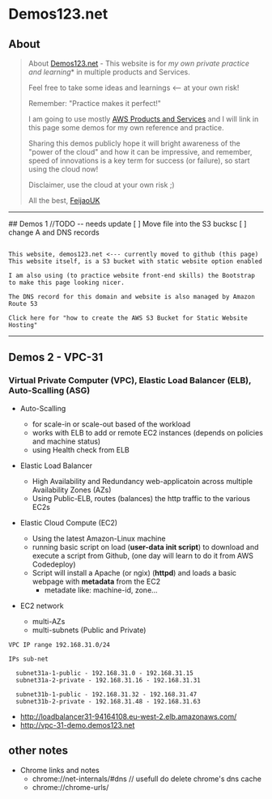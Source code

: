 # Demos123.net

## About
> About [Demos123.net](http://demos123.net) - This website is for *my own private practice and learning**
> in multiple products and Services.
>
> Feel free to take some ideas and learnings <-- at your own risk!
>
> Remember: "Practice makes it perfect!"
>
> I am going to use mostly [AWS Products and Services](https://aws.amazon.com) and I will link in this page some demos for my
> own reference and practice.
>
> Sharing this demos publicly hope it will bright awareness of the "power of the cloud" and how it can be impressive,
> and remember, speed of innovations is a key term for success (or failure),
> so start using the cloud now!
>
> Disclaimer, use the cloud at your own risk ;)
>
> All the best,
> [FeijaoUK](https://feijaouk.com)


---
## Demos 1
//TODO -- needs update
[ ] Move file into the S3 bucksc
[ ] change A and DNS records

```shell

This website, demos123.net <--- currently moved to github (this page)
This website itself, is a S3 bucket with static website option enabled

I am also using (to practice website front-end skills) the Bootstrap to make this page looking nicer.

The DNS record for this domain and website is also managed by Amazon Route 53

Click here for "how to create the AWS S3 Bucket for Static Website Hosting"
```


---
## Demos 2 - VPC-31
### Virtual Private Computer (VPC), Elastic Load Balancer (ELB), Auto-Scalling (ASG)

* Auto-Scalling
  - for scale-in or scale-out based of the workload
  - works with ELB to add or remote EC2 instances (depends on policies and machine status)
  - using Health check from ELB
  
 * Elastic Load Balancer
   - High Availability and Redundancy web-applicatoin across multiple Availability Zones (AZs)
   - Using Public-ELB, routes (balances) the http traffic to the various EC2s
  
* Elastic Cloud Compute (EC2)
  - Using the latest Amazon-Linux machine
  - running basic script on load (**user-data init script**) to download and execute a script from Github,
  (one day will learn to do it from AWS Codedeploy)
  - Script will install a Apache (or ngix) (**httpd**) and loads a basic webpage with **metadata** from the EC2
    + metadate like: machine-id, zone...
    
* EC2 network
  - multi-AZs 
  - multi-subnets (Public and Private)
  
```
VPC IP range 192.168.31.0/24 

IPs sub-net

  subnet31a-1-public - 192.168.31.0 - 192.168.31.15
  subnet31a-2-private - 192.168.31.16 - 192.168.31.31
  
  subnet31b-1-public - 192.168.31.32 - 192.168.31.47
  subnet31b-2-private - 192.168.31.48 - 192.168.31.63

```
* http://loadbalancer31-94164108.eu-west-2.elb.amazonaws.com/
* http://vpc-31-demo.demos123.net






## other notes
* Chrome links and notes
  - chrome://net-internals/#dns    // usefull do delete chrome's dns cache
  - chrome://chrome-urls/    
